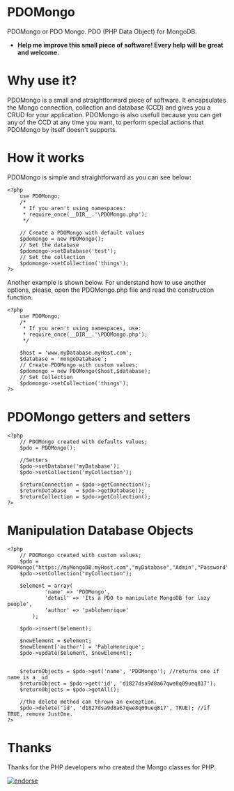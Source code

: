 PDOMongo
========

PDOMongo or PDO Mongo. PDO (PHP Data Object) for MongoDB. 
* <strong>Help me improve this small piece of software! Every help will be great and welcome.</strong>

Why use it?
========

PDOMongo is a small and straightforward piece of software. It encapsulates the Mongo connection, collection and database (CCD) and gives you a CRUD for your application. PDOMongo is also usefull because you can get any of the CCD at any time you want, to perform special actions that PDOMongo by itself doesn't supports.

How it works
========

PDOMongo is simple and straightforward as you can see below:

	<?php
		use PDOMongo;
		/*
		 * If you aren't using namespaces:
		 * require_once(__DIR__.'\PDOMongo.php');
		 */

		// Create a PDOMongo with default values
		$pdomongo = new PDOMongo(); 
		// Set the database
		$pdomongo->setDatabase('test');
		// Set the collection
		$pdomongo->setCollection('things');
	?>

Another example is shown below. For understand how to use another options, please, open the PDOMongo.php file and read the construction function.

	<?php
		use PDOMongo;
		/*
		 * If you aren't using namespaces, use:
		 * require_once(__DIR__.'\PDOMongo.php');
		 */

		$host = 'www.myDatabase.myHost.com';
		$database = 'mongoDatabase';
		// Create PDOMongo with custom values;
		$pdomongo = new PDOMongo($host,$database);
		// Set Collection
		$pdomongo->setCollection('things');
	?>

PDOMongo getters and setters
========

	<?php
		// PDOMongo created with defaults values;
		$pdo = PDOMongo();
		
		//Setters
		$pdo->setDatabase('myDatabase');
		$pdo->setCollection('myCollection');
		
		$returnConnection = $pdo->getConnection();
		$returnDatabase   = $pdo->getDatabase();
		$returnCollection = $pdo->getCollection();
	?>

Manipulation Database Objects
========

	<?php
		// PDOMongo created with custom values;
		$pdo = PDOMongo("https://myMongoDB.myHost.com","myDatabase","Admin","Password");
		$pdo->setCollection("myCollection");
		
		$element = array(
				'name' => 'PDOMongo',
				'detail' => 'Its a PDO to manipulate MongoDB for lazy people',
				'author' => 'pablohenrique'
			);
		
		$pdo->insert($element);
		
		$newElement = $element;
		$newElement['author'] = 'PabloHenrique';
		$pdo->update($element, $newElement);
		
		
		$returnObjects = $pdo->get('name', 'PDOMongo'); //returns one if name is a _id
		$returnObject = $pdo->get('id', 'd1827dsa9d8a67qwe8q09ueq817');
		$returnObjects = $pdo->getAll();
		
		//the delete method can thrown an exception.
		$pdo->delete('id', 'd1827dsa9d8a67qwe8q09ueq817', TRUE); //if TRUE, remove JustOne.
	?>

Thanks
========

Thanks for the PHP developers who created the Mongo classes for PHP.

[![endorse](https://api.coderwall.com/pablohenrique/endorsecount.png)](https://coderwall.com/pablohenrique)
